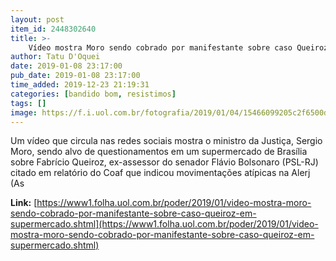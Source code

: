 ```yaml
---
layout: post
item_id: 2448302640
title: >-
    Vídeo mostra Moro sendo cobrado por manifestante sobre caso Queiroz em supermercado
author: Tatu D'Oquei
date: 2019-01-08 23:17:00
pub_date: 2019-01-08 23:17:00
time_added: 2019-12-23 21:19:31
categories: [bandido bom, resistimos]
tags: []
image: https://f.i.uol.com.br/fotografia/2019/01/04/15466099205c2f6500d8ad7_1546609920_3x2_rt.jpg
---
```


Um vídeo que circula nas redes sociais mostra o ministro da Justiça, Sergio Moro, sendo alvo de questionamentos em um supermercado de Brasília sobre Fabrício Queiroz, ex-assessor do senador Flávio Bolsonaro (PSL-RJ) citado em relatório do Coaf que indicou movimentações atípicas na Alerj (As

**Link:** [https://www1.folha.uol.com.br/poder/2019/01/video-mostra-moro-sendo-cobrado-por-manifestante-sobre-caso-queiroz-em-supermercado.shtml](https://www1.folha.uol.com.br/poder/2019/01/video-mostra-moro-sendo-cobrado-por-manifestante-sobre-caso-queiroz-em-supermercado.shtml)

